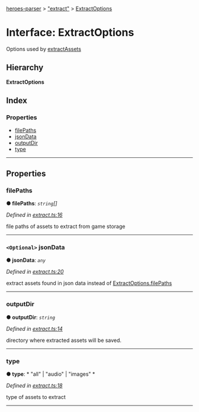 [heroes-parser](../README.md) > ["extract"](../modules/_extract_.md) > [ExtractOptions](../interfaces/_extract_.extractoptions.md)

# Interface: ExtractOptions

Options used by [extractAssets](../modules/_extract_.md#extractassets)

## Hierarchy

**ExtractOptions**

## Index

### Properties

* [filePaths](_extract_.extractoptions.md#filepaths)
* [jsonData](_extract_.extractoptions.md#jsondata)
* [outputDir](_extract_.extractoptions.md#outputdir)
* [type](_extract_.extractoptions.md#type)

---

## Properties

<a id="filepaths"></a>

###  filePaths

**● filePaths**: *`string`[]*

*Defined in [extract.ts:16](https://github.com/joeistas/heroes-parser/blob/ad5aa01/src/extract.ts#L16)*

file paths of assets to extract from game storage

___
<a id="jsondata"></a>

### `<Optional>` jsonData

**● jsonData**: *`any`*

*Defined in [extract.ts:20](https://github.com/joeistas/heroes-parser/blob/ad5aa01/src/extract.ts#L20)*

extract assets found in json data instead of [ExtractOptions.filePaths](_extract_.extractoptions.md#filepaths)

___
<a id="outputdir"></a>

###  outputDir

**● outputDir**: *`string`*

*Defined in [extract.ts:14](https://github.com/joeistas/heroes-parser/blob/ad5aa01/src/extract.ts#L14)*

directory where extracted assets will be saved.

___
<a id="type"></a>

###  type

**● type**: * "all" &#124; "audio" &#124; "images"
*

*Defined in [extract.ts:18](https://github.com/joeistas/heroes-parser/blob/ad5aa01/src/extract.ts#L18)*

type of assets to extract

___

